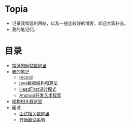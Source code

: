 # Topia
- 记录我常逛的网站，以及一些比较好的博客，欢迎大家补全。
- 我的笔记们。

# 目录
- [常逛的网站戳这里](https://github.com/PleaseCallMeCoder/Topia/blob/master/treasure/recommend.md)
- [我的笔记](https://github.com/PleaseCallMeCoder/Topia/tree/master/notes)
  - [record](https://github.com/PleaseCallMeCoder/Topia/blob/master/notes/record.md)
  - [java数据结构和算法](https://github.com/PleaseCallMeCoder/Topia/blob/master/notes/data-structures)
  - [HeadFirst设计模式](https://github.com/PleaseCallMeCoder/Topia/tree/master/notes/head-first)
  - [Android开发艺术探索](https://github.com/PleaseCallMeCoder/Topia/blob/master/notes/development-of-art)
- [架构相关戳这里](https://github.com/PleaseCallMeCoder/Topia/tree/master/architecture)
- 面试
  - [面试相关戳这里](https://github.com/PleaseCallMeCoder/Topia/tree/master/interview)
  - [开始面试系列](https://github.com/PleaseCallMeCoder/Topia/tree/master/startInterview)
